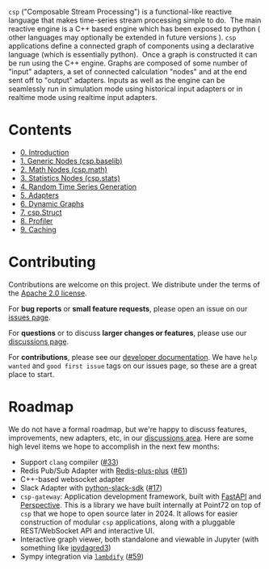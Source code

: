 `csp` ("Composable Stream Processing") is a functional-like reactive
language that makes time-series stream processing simple to do.  The
main reactive engine is a C++ based engine which has been exposed to
python ( other languages may optionally be extended in future versions
). `csp` applications define a connected graph of components using a
declarative language (which is essentially python).  Once a graph is
constructed it can be run using the C++ engine. Graphs are composed of
some number of "input" adapters, a set of connected calculation "nodes"
and at the end sent off to "output" adapters. Inputs as well as the
engine can be seamlessly run in simulation mode using historical input
adapters or in realtime mode using realtime input adapters.

# Contents
- [0. Introduction](https://github.com/Point72/csp/wiki/0.-Introduction)
- [1. Generic Nodes (csp.baselib)](https://github.com/Point72/csp/wiki/1.-Generic-Nodes-(csp.baselib))
- [2. Math Nodes (csp.math)](https://github.com/Point72/csp/wiki/2.-Math-Nodes-(csp.math))
- [3. Statistics Nodes (csp.stats)](https://github.com/Point72/csp/wiki/3.-Statistics-Nodes-(csp.stats))
- [4. Random Time Series Generation](https://github.com/Point72/csp/wiki/4.-Random-Time-Series-Generation-(csp.random))
- [5. Adapters](https://github.com/Point72/csp/wiki/5.-Adapters)
- [6. Dynamic Graphs](https://github.com/Point72/csp/wiki/6.-Dynamic-Graphs)
- [7. csp.Struct](https://github.com/Point72/csp/wiki/7.-csp.Struct)
- [8. Profiler](https://github.com/Point72/csp/wiki/8.-Profiler)
- [9. Caching](https://github.com/Point72/csp/wiki/9.-Caching)

# Contributing
Contributions are welcome on this project. We distribute under the terms of the [Apache 2.0 license](https://github.com/Point72/csp/blob/main/LICENSE).

For **bug reports** or **small feature requests**, please open an issue on our [issues page](https://github.com/Point72/csp/issues).

For **questions** or to discuss **larger changes or features**, please use our [discussions page](https://github.com/Point72/csp/discussions).

For **contributions**, please see our [developer documentation](https://github.com/Point72/csp/wiki/99.-Developer). We have `help wanted` and `good first issue` tags on our issues page, so these are a great place to start.

# Roadmap
We do not have a formal roadmap, but we're happy to discuss features, improvements, new adapters, etc, in our [discussions area](https://github.com/Point72/csp/discussions). Here are some high level items we hope to accomplish in the next few months:

- Support `clang` compiler ([#33](https://github.com/Point72/csp/issues/33))
- Redis Pub/Sub Adapter with [Redis-plus-plus](https://github.com/sewenew/redis-plus-plus) ([#61](https://github.com/Point72/csp/issues/61))
- C++-based websocket adapter
- Slack Adapter with [python-slack-sdk](https://github.com/slackapi/python-slack-sdk) ([#17](https://github.com/Point72/csp/issues/17))
- `csp-gateway`: Application development framework, built with [FastAPI](https://fastapi.tiangolo.com) and [Perspective](https://github.com/finos/perspective). This is a library we have built internally at Point72 on top of `csp` that we hope to open source later in 2024. It allows for easier construction of modular `csp` applications, along with a pluggable REST/WebSocket API and interactive UI.
- Interactive graph viewer, both standalone and viewable in Jupyter (with something like [ipydagred3](https://github.com/timkpaine/ipydagred3))
- Sympy integration via [`lambdify`](https://docs.sympy.org/latest/modules/utilities/lambdify.html) ([#59](https://github.com/Point72/csp/issues/59))
